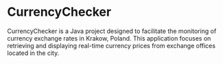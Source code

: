 # CurrencyChecker
CurrencyChecker is a Java project designed to facilitate the monitoring of currency exchange rates in Krakow, Poland. This application focuses on retrieving and displaying real-time currency prices from exchange offices located in the city.
